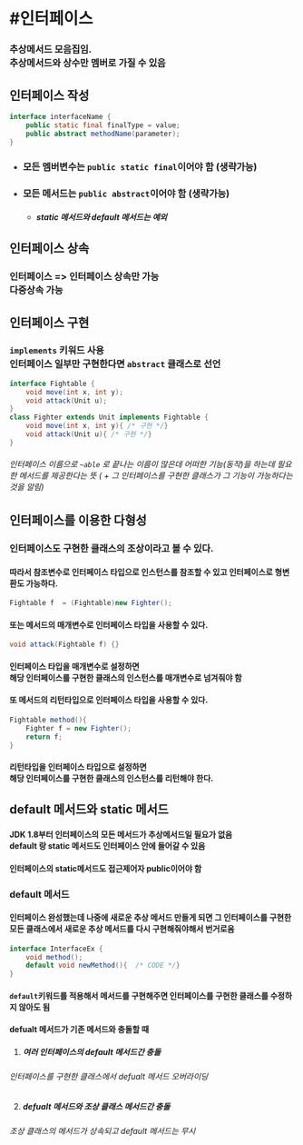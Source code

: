 # #인터페이스
### 추상메서드 모음집임.<br>추상메서드와 상수만 멤버로 가질 수 있음

## 인터페이스 작성
```java
interface interfaceName {
	public static final finalType = value;
	public abstract methodName(parameter);
}
```
+ ### 모든 멤버변수는 `public static final`이어야 함 (생략가능)
+ ### 모든 메서드는 `public abstract`이어야 함 (생략가능)
	+ ##### static 메서드와 default 메서드는 예외 

## 인터페이스 상속
### 인터페이스 => 인터페이스 상속만 가능<br>다중상속 가능

## 인터페이스 구현
### `implements` 키워드 사용<br>인터페이스 일부만 구현한다면 `abstract` 클래스로 선언
```java
interface Fightable {
	void move(int x, int y);
	void attack(Unit u);
}
class Fighter extends Unit implements Fightable {
	void move(int x, int y){ /* 구현 */}
	void attack(Unit u){ /* 구현 */}
}
```
###### 인터페이스 이름으로 `~able` 로 끝나는 이름이 많은데 어떠한 기능(동작)을 하는데 필요한 메서드를 제공한다는 뜻 ( + 그 인터페이스를 구현한 클래스가 그 기능이 가능하다는 것을 알림)

## 인터페이스를 이용한 다형성
### 인터페이스도 구현한 클래스의 조상이라고 볼 수 있다.
#### 따라서 참조변수로 인터페이스 타입으로 인스턴스를 참조할 수 있고 인터페이스로 형변환도 가능하다.

```java
Fightable f  = (Fightable)new Fighter();
```
#### 또는 **메서드의 매개변수로 인터페이스 타입을 사용**할 수 있다.
```java
void attack(Fightable f) {}
```
#### 인터페이스 타입을 매개변수로 설정하면<br>**해당 인터페이스를 구현한 클래스의 인스턴스**를 매개변수로 넘겨줘야 함
#### 또 **메서드의 리턴타입으로 인터페이스 타입을 사용**할 수 있다.
```java
Fightable method(){
	Fighter f = new Fighter();
	return f;
}
```
#### 리턴타입을 인터페이스 타입으로 설정하면<br>**해당 인터페이스를 구현한 클래스의 인스턴스**를 리턴해야 한다.

## default 메서드와 static 메서드
#### JDK 1.8부터 인터페이스의 모든 메서드가 추상메서드일 필요가 없음<br>**default** 랑 **static** 메서드도 인터페이스 안에 들어갈 수 있음
#### 인터페이스의 **static**메서드도 접근제어자 **public**이어야 함

### default 메서드
#### 인터페이스 완성했는데 나중에 새로운 추상 메서드 만들게 되면 그 인터페이스를 구현한 모든 클래스에서 새로운 추상 메서드를 다시 구현해줘야해서 번거로움
```java
interface InterfaceEx {
	void method();
	default void newMethod(){  /* CODE */}
}
```
#### `default`키워드를 적용해서 메서드를 구현해주면 인터페이스를 구현한 클래스를 수정하지 않아도 됨

#### defualt 메서드가 기존 메서드와 충돌할 때
1. ##### 여러 인터페이스의 default 메서드간 충돌
###### 인터페이스를 구현한 클래스에서 defualt 메서드 오버라이딩
2. ##### defualt 메서드와 조상 클래스 메서드간 충돌
###### 조상 클래스의 메서드가 상속되고 default 메서드는 무시

